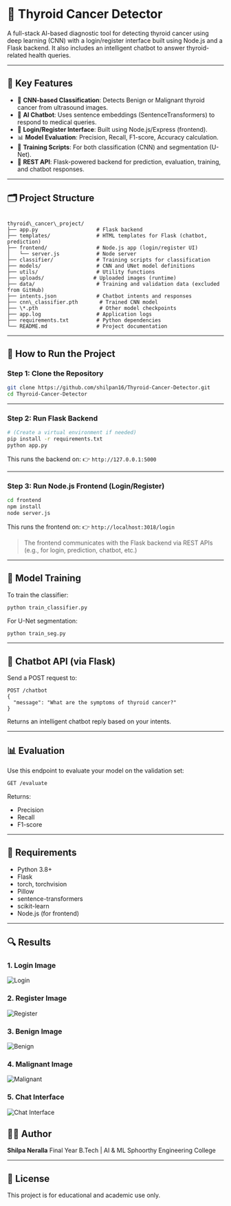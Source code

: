 
# 🧠 Thyroid Cancer Detector

A full-stack AI-based diagnostic tool for detecting thyroid cancer using deep learning (CNN) with a login/register interface built using Node.js and a Flask backend. It also includes an intelligent chatbot to answer thyroid-related health queries.

---

## 📌 Key Features

- 🧪 **CNN-based Classification**: Detects Benign or Malignant thyroid cancer from ultrasound images.
- 🤖 **AI Chatbot**: Uses sentence embeddings (SentenceTransformers) to respond to medical queries.
- 🔐 **Login/Register Interface**: Built using Node.js/Express (frontend).
- 📊 **Model Evaluation**: Precision, Recall, F1-score, Accuracy calculation.
- 🧠 **Training Scripts**: For both classification (CNN) and segmentation (U-Net).
- 🧾 **REST API**: Flask-powered backend for prediction, evaluation, training, and chatbot responses.

---

## 🗂 Project Structure

```

thyroid\_cancer\_project/
├── app.py                   # Flask backend
├── templates/               # HTML templates for Flask (chatbot, prediction)
├── frontend/                # Node.js app (login/register UI)
│   └── server.js            # Node server
├── classifier/              # Training scripts for classification
├── models/                  # CNN and UNet model definitions
├── utils/                   # Utility functions
├── uploads/                # Uploaded images (runtime)
├── data/                    # Training and validation data (excluded from GitHub)
├── intents.json             # Chatbot intents and responses
├── cnn\_classifier.pth       # Trained CNN model
├── \*.pth                    # Other model checkpoints
├── app.log                  # Application logs
├── requirements.txt         # Python dependencies
└── README.md                # Project documentation

````

---

## 🚀 How to Run the Project

### Step 1: Clone the Repository

```bash
git clone https://github.com/shilpan16/Thyroid-Cancer-Detector.git
cd Thyroid-Cancer-Detector
````

---

### Step 2: Run Flask Backend

```bash
# (Create a virtual environment if needed)
pip install -r requirements.txt
python app.py
```

This runs the backend on:
👉 `http://127.0.0.1:5000`

---

### Step 3: Run Node.js Frontend (Login/Register)

```bash
cd frontend
npm install
node server.js
```

This runs the frontend on:
👉 `http://localhost:3018/login`

> The frontend communicates with the Flask backend via REST APIs (e.g., for login, prediction, chatbot, etc.)

---

## 🧠 Model Training

To train the classifier:

```bash
python train_classifier.py
```

For U-Net segmentation:

```bash
python train_seg.py
```

---

## 💬 Chatbot API (via Flask)

Send a POST request to:

```
POST /chatbot
{
  "message": "What are the symptoms of thyroid cancer?"
}
```

Returns an intelligent chatbot reply based on your intents.

---

## 📊 Evaluation

Use this endpoint to evaluate your model on the validation set:

```bash
GET /evaluate
```

Returns:

* Precision
* Recall
* F1-score

---

## 📎 Requirements

* Python 3.8+
* Flask
* torch, torchvision
* Pillow
* sentence-transformers
* scikit-learn
* Node.js (for frontend)

---
## 🔍 Results
### 1. Login Image
![Login](results/log.png)

### 2. Register Image
![Register](results/reg.png)

### 3. Benign Image
![Benign](results/benign.png)

### 4. Malignant Image
![Malignant](results/malignant.png)


### 5. Chat Interface
![Chat Interface](results/chatinterface.png)

## 👩‍💻 Author

**Shilpa Neralla**
Final Year B.Tech | AI & ML
Sphoorthy Engineering College

---

## 📜 License

This project is for educational and academic use only.

